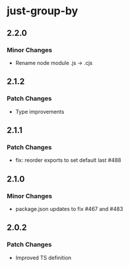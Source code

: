 # just-group-by

## 2.2.0

### Minor Changes

- Rename node module .js -> .cjs

## 2.1.2

### Patch Changes

- Type improvements

## 2.1.1

### Patch Changes

- fix: reorder exports to set default last #488

## 2.1.0

### Minor Changes

- package.json updates to fix #467 and #483

## 2.0.2

### Patch Changes

- Improved TS definition

